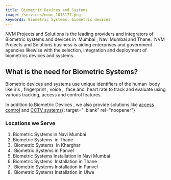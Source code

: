 ```yaml
---
title: Biometric Devices and Systems
image: /services/noun_1013177.png
keywords: Biometric Systems, biometric devices
---
```


NVM Projects and Solutions is the leading providers and integrators of Biometric systems and devices in&nbsp; Mumbai , Navi Mumbai and Thane.&nbsp; NVM Projects and Solutions business is aiding enterprises and government agencies likewise with the selection, integration and deployment of biometrics devices and systems.

## What is the need for Biometric Systems?

Biometric devices and systems use unique identifiers of the human&nbsp; body like iris , fingerprint , voice ,&nbsp; face and &nbsp;heart rate to track and evaluate using various tracking, access and control features.

In addition to Biometric Devices , we also provide solutions like [access control](https://www.nvmpro.online/services/access-control-systems/) and [CCTV systems](https://www.nvmpro.online/services/cctv-security-systems/){: target="_blank" rel="noopener"}

### Locations we Serve

1. Biometric Systems in Navi Mumbai
2. Biometric Systems&nbsp; in Thane
3. &nbsp;Biometric Systems&nbsp; in Kharghar
4. &nbsp;Biometric Systems in Panvel
5. Biometric Systems Installation in Navi Mumbai
6. Biometric Systems&nbsp; Installation in Thane
7. &nbsp;Biometric Systems Installation in Panvel
8. &nbsp;Biometric Systems Installation in Ulwe

&nbsp;
